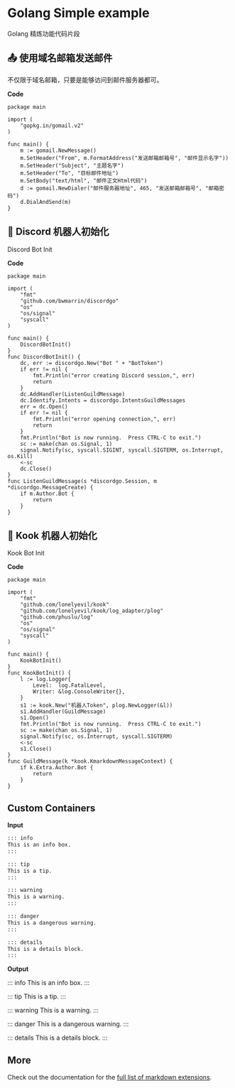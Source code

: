 # Golang Simple example

Golang 精炼功能代码片段

## 📤 使用域名邮箱发送邮件

不仅限于域名邮箱，只要是能够访问到邮件服务器都可。

**Code**

```go{4}
package main

import (
	"gopkg.in/gomail.v2"
)

func main() {
	m := gomail.NewMessage()
	m.SetHeader("From", m.FormatAddress("发送邮箱邮箱号", "邮件显示名字"))
	m.SetHeader("Subject", "主题名字")
	m.SetHeader("To", "目标邮件地址")
	m.SetBody("text/html", "邮件正文Html代码")
	d := gomail.NewDialer("邮件服务器地址", 465, "发送邮箱邮箱号", "邮箱密码")
	d.DialAndSend(m)
}

```

## 🤖 Discord 机器人初始化

Discord Bot Init

**Code**

```go{4,5,6,7,8}
package main

import (
	"fmt"
	"github.com/bwmarrin/discordgo"
	"os"
	"os/signal"
	"syscall"
)

func main() {
	DiscordBotInit()
}
func DiscordBotInit() {
	dc, err := discordgo.New("Bot " + "BotToken")
	if err != nil {
		fmt.Println("error creating Discord session,", err)
		return
	}
	dc.AddHandler(ListenGuildMessage)
	dc.Identify.Intents = discordgo.IntentsGuildMessages
	err = dc.Open()
	if err != nil {
		fmt.Println("error opening connection,", err)
		return
	}
	fmt.Println("Bot is now running.  Press CTRL-C to exit.")
	sc := make(chan os.Signal, 1)
	signal.Notify(sc, syscall.SIGINT, syscall.SIGTERM, os.Interrupt, os.Kill)
	<-sc
	dc.Close()
}
func ListenGuildMessage(s *discordgo.Session, m *discordgo.MessageCreate) {
	if m.Author.Bot {
		return
	}
}

```


## 🤖 Kook 机器人初始化

Kook Bot Init

**Code**

```go{4,5,6,7,8,9,10}
package main

import (
	"fmt"
	"github.com/lonelyevil/kook"
	"github.com/lonelyevil/kook/log_adapter/plog"
	"github.com/phuslu/log"
	"os"
	"os/signal"
	"syscall"
)

func main() {
	KookBotInit()
}
func KookBotInit() {
	l := log.Logger{
		Level:  log.FatalLevel,
		Writer: &log.ConsoleWriter{},
	}
	s1 := kook.New("机器人Token", plog.NewLogger(&l))
	s1.AddHandler(GuildMessage)
	s1.Open()
	fmt.Println("Bot is now running.  Press CTRL-C to exit.")
	sc := make(chan os.Signal, 1)
	signal.Notify(sc, os.Interrupt, syscall.SIGTERM)
	<-sc
	s1.Close()
}
func GuildMessage(k *kook.KmarkdownMessageContext) {
	if k.Extra.Author.Bot {
		return
	}
}

```

## Custom Containers

**Input**

```md
::: info
This is an info box.
:::

::: tip
This is a tip.
:::

::: warning
This is a warning.
:::

::: danger
This is a dangerous warning.
:::

::: details
This is a details block.
:::
```

**Output**

::: info
This is an info box.
:::

::: tip
This is a tip.
:::

::: warning
This is a warning.
:::

::: danger
This is a dangerous warning.
:::

::: details
This is a details block.
:::

## More

Check out the documentation for the [full list of markdown extensions](https://vitepress.dev/guide/markdown).

